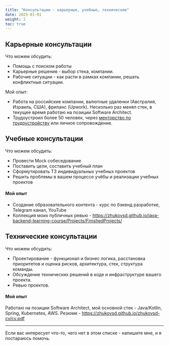 ```yaml
---
title: "Консультации - карьерные, учебные, технические"
date: 2025-01-01
weight: 2
toc: true
---
```


## Карьерные консультации

Что можем обсудить:

- Помощь с поиском работы
- Карьерные решения - выбор стека, компании.
- Рабочие ситуации - как расти в рамках компании, решать конфликтные ситуации.

Мой опыт:

- Работа на российские компании, валютные удаленки (Австралия, Израиль, США), фриланс (Upwork). Несколько раз менял стек, в текущее время работаю на позиции Software Architect.
- Трудоустроил более 50 человек, через [менторство по трудоустройству](/services/employment-mentorship) или личное сопровождение.

## Учебные консультации

Что можем обсудить:

- Провести Mock собеседование
- Поставить цели, составить учебный план
- Сформутировать ТЗ индивидуальных учебных проектов
- Решить проблемы в вашем процессе учёбы и реализации учебных проектов

#### Мой опыт

- Создание образовательного контента - курс по бэкенд разработке, Telegram канал, YouTube
- Коллекция моих публичных ревью - https://zhukovsd.github.io/java-backend-learning-course/Projects/FinishedProjects/

## Технические консультации

Что можем обсудить:

- Проектирование - функционал и бизнес логика, расстановка приоритетов и оценка рисков, архитектура, стек, структура команды.
- Обсуждение технических решений в коде и инфраструктуре вашего проекта.
- Ревью проектов.

#### Мой опыт

Работаю на позиции Software Architect, мой основной стек - Java/Kotlin, Spring, Kubernetes, AWS. Резюме - https://zhukovsd.github.io/zhukovsd-cv/cv.pdf

---

Если вас интересует что-то, чего нет в этом списке - напишите мне, и я постараюсь помочь.
